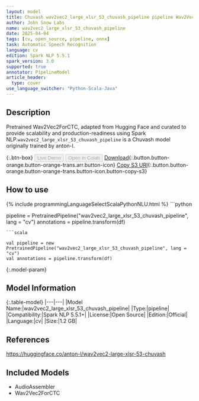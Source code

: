 ```yaml
---
layout: model
title: Chuvash wav2vec2_large_xlsr_53_chuvash_pipeline pipeline Wav2Vec2ForCTC from anton-l
author: John Snow Labs
name: wav2vec2_large_xlsr_53_chuvash_pipeline
date: 2025-04-04
tags: [cv, open_source, pipeline, onnx]
task: Automatic Speech Recognition
language: cv
edition: Spark NLP 5.5.1
spark_version: 3.0
supported: true
annotator: PipelineModel
article_header:
  type: cover
use_language_switcher: "Python-Scala-Java"
---
```


## Description

Pretrained Wav2Vec2ForCTC, adapted from Hugging Face and curated to provide scalability and production-readiness using Spark NLP.`wav2vec2_large_xlsr_53_chuvash_pipeline` is a Chuvash model originally trained by anton-l.

{:.btn-box}
<button class="button button-orange" disabled>Live Demo</button>
<button class="button button-orange" disabled>Open in Colab</button>
[Download](https://s3.amazonaws.com/auxdata.johnsnowlabs.com/public/models/wav2vec2_large_xlsr_53_chuvash_pipeline_cv_5.5.1_3.0_1743772777914.zip){:.button.button-orange.button-orange-trans.arr.button-icon}
[Copy S3 URI](s3://auxdata.johnsnowlabs.com/public/models/wav2vec2_large_xlsr_53_chuvash_pipeline_cv_5.5.1_3.0_1743772777914.zip){:.button.button-orange.button-orange-trans.button-icon.button-copy-s3}

## How to use



<div class="tabs-box" markdown="1">
{% include programmingLanguageSelectScalaPythonNLU.html %}
```python

pipeline = PretrainedPipeline("wav2vec2_large_xlsr_53_chuvash_pipeline", lang = "cv")
annotations =  pipeline.transform(df)   

```
```scala

val pipeline = new PretrainedPipeline("wav2vec2_large_xlsr_53_chuvash_pipeline", lang = "cv")
val annotations = pipeline.transform(df)

```
</div>

{:.model-param}
## Model Information

{:.table-model}
|---|---|
|Model Name:|wav2vec2_large_xlsr_53_chuvash_pipeline|
|Type:|pipeline|
|Compatibility:|Spark NLP 5.5.1+|
|License:|Open Source|
|Edition:|Official|
|Language:|cv|
|Size:|1.2 GB|

## References

https://huggingface.co/anton-l/wav2vec2-large-xlsr-53-chuvash

## Included Models

- AudioAssembler
- Wav2Vec2ForCTC